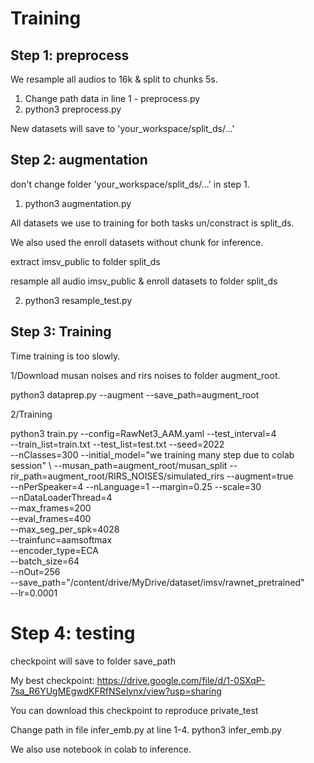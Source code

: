 # Training
## Step 1: preprocess

We resample all audios to 16k & split to chunks 5s.

1. Change path data in line 1 - preprocess.py
2. python3 preprocess.py

New datasets will save to 'your_workspace/split_ds/...'

## Step 2: augmentation

don't change folder 'your_workspace/split_ds/...' in step 1.

1. python3 augmentation.py

All datasets we use to training for both tasks un/constract is split_ds.

We also used the enroll datasets without chunk for inference. 

extract imsv_public to folder split_ds 

resample all audio imsv_public & enroll datasets to folder split_ds 

2. python3 resample_test.py

## Step 3: Training

Time training is too slowly. 

1/Download musan noises and rirs noises to folder augment_root.

python3 dataprep.py --augment --save_path=augment_root

2/Training 

python3 train.py --config=RawNet3_AAM.yaml --test_interval=4 \
  --train_list=train.txt --test_list=test.txt --seed=2022 \
  --nClasses=300 --initial_model="we training many step due to colab session" \ 
  --musan_path=augment_root/musan_split --rir_path=augment_root/RIRS_NOISES/simulated_rirs --augment=true  \
  --nPerSpeaker=4 --nLanguage=1 --margin=0.25 --scale=30 \
  --nDataLoaderThread=4 \
  --max_frames=200 \
  --eval_frames=400 \
  --max_seg_per_spk=4028 \
  --trainfunc=aamsoftmax \
  --encoder_type=ECA \
  --batch_size=64 \
  --nOut=256 \
  --save_path="/content/drive/MyDrive/dataset/imsv/rawnet_pretrained" \
  --lr=0.0001

# Step 4: testing

checkpoint will save to folder save_path 

My best checkpoint: https://drive.google.com/file/d/1-0SXqP-7sa_R6YUgMEgwdKFRfNSeIynx/view?usp=sharing 

You can download this checkpoint to reproduce private_test

Change path in file infer_emb.py at line 1-4.
python3 infer_emb.py

We also use notebook in colab to inference.



